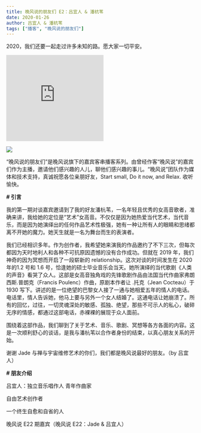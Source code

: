 ```yaml
---
title: 晚风说的朋友们 E2：吕宜人 & 潘杭苇
date: 2020-01-26
author: 吕宜人 & 潘杭苇
tags: ["播客", "晚风说的朋友们"]
---
```


2020，我们还要一起走过许多未知的路。愿大家一切平安。

<!--more-->

<iframe height="230" width="260" src="https://www.ximalaya.com/thirdparty/player/sound/player.html?id=246689466&type=red" frameborder=0 allowfullscreen></iframe>

![](https://cosmosrepair-1257028016.cos.ap-beijing.myqcloud.com/IMG_2929.PNG)

“晚风说的朋友们”是晚风说旗下的嘉宾客串播客系列。由曾经作客“晚风说”的嘉宾们作为主播，邀请他们感兴趣的人儿，聊他们感兴趣的事儿。“晚风说”团队作为媒体和技术支持，真诚祝愿各位亲朋好友，Start small, Do it now, and Relax. 收听愉快。

**# 引言**

我的第一期对谈嘉宾邀请到了我的好友潘杭苇，一名年轻且优秀的女高音歌者，准确来讲，我给她的定位是“艺术”女高音。不仅仅是因为她热爱当代艺术，当代音乐，而是因为她演绎出的任何作品艺术性极强，她有一种让所有人的眼睛和思绪都离不开她的魔力。她天生就是一名为舞台而生的表演者。

我们已经相识多年。作为创作者，我希望她来演我的作品邀约了不下三次，但每次都因为天时地利人和各种不可抗原因遗憾的没有合作成功。但就在 2019 年，我们神奇的因为冥想而开启了一段崭新的 relationship。这次对谈的时间发生在 2020 年的1.2 号和 1.6 号，恰逢她的硕士毕业音乐会当天。她所演绎的当代歌剧《人类的声音》看哭了众人。这部是女高音独角戏的先锋歌剧作品由法国当代作曲家弗朗西斯.普朗克（Francis Poulenc）作曲，原剧本作者让 .托克（Jean Cocteau）于 1930 写下。讲述的是一位绝望的巴黎女人接了一通与她相爱五年的情人的电话。电话里，情人告诉她，他马上要与另外一个女人结婚了。这通电话让她崩溃了。所有的回忆，过往，一切灵魂深处的敏感、孤独、绝望，那些不可示人的私心，破碎无序的情感，都通过这部电话，赤裸裸的展现于众人面前。

围绕着这部作品，我们聊到了关于艺术、音乐、歌剧、冥想等各方各面的内容。这是一次顺利舒心的谈话，是我与潘杭苇以合作者身份的结束，以真心朋友关系的开始。

谢谢 Jade 与禅与宇宙维修艺术的你们，我们都是晚风说最好的朋友。（by 吕宜人）

**# 朋友介绍**

吕宜人：独立音乐唱作人
青年作曲家

自由艺术创作者

一个终生自愈和自省的人

晚风说 E22 期嘉宾（晚风说 E22：Jade & 吕宜人）


